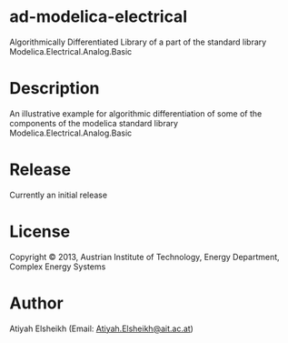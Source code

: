 ad-modelica-electrical
======================

Algorithmically Differentiated Library of a part of the standard library Modelica.Electrical.Analog.Basic 


Description
=========== 

An illustrative example for algorithmic differentiation of some of the components of the modelica standard 
library Modelica.Electrical.Analog.Basic 


Release
======= 

Currently an initial release 


License
=======

Copyright © 2013, Austrian Institute of Technology, Energy Department, Complex Energy Systems


Author 
======

Atiyah Elsheikh (Email: Atiyah.Elsheikh@ait.ac.at)  

